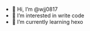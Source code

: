 - 👋 Hi, I’m @wjj0817
- 👀 I’m interested in write code
- 🌱 I’m currently learning hexo

<!---
wjj0817/wjj0817 is a ✨ special ✨ repository because its `README.md` (this file) appears on your GitHub profile.
You can click the Preview link to take a look at your changes.
--->
